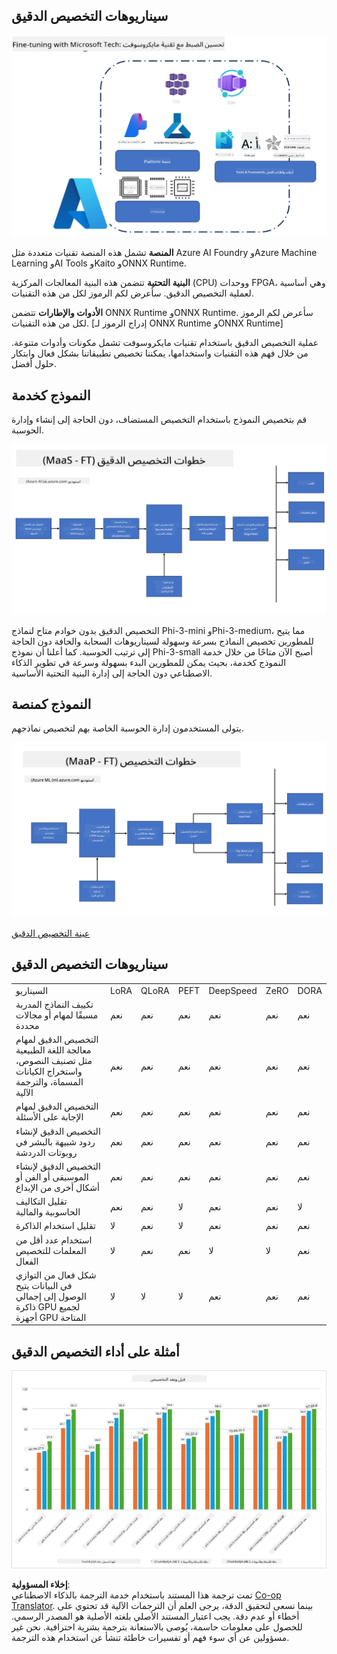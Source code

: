 <!--
CO_OP_TRANSLATOR_METADATA:
{
  "original_hash": "cb5648935f63edc17e95ce38f23adc32",
  "translation_date": "2025-03-27T15:16:05+00:00",
  "source_file": "md\\03.FineTuning\\FineTuning_Scenarios.md",
  "language_code": "ar"
}
-->
## سيناريوهات التخصيص الدقيق

![التخصيص الدقيق باستخدام خدمات مايكروسوفت](../../../../translated_images/FinetuningwithMS.25759a0154a97ad90e43a6cace37d6bea87f0ac0236ada3ad5d4a1fbacc3bdf7.ar.png)

**المنصة** تشمل هذه المنصة تقنيات متعددة مثل Azure AI Foundry وAzure Machine Learning وAI Tools وKaito وONNX Runtime.

**البنية التحتية** تتضمن هذه البنية المعالجات المركزية (CPU) ووحدات FPGA، وهي أساسية لعملية التخصيص الدقيق. سأعرض لكم الرموز لكل من هذه التقنيات.

**الأدوات والإطارات** تتضمن ONNX Runtime وONNX Runtime. سأعرض لكم الرموز لكل من هذه التقنيات.
[إدراج الرموز لـ ONNX Runtime وONNX Runtime]

عملية التخصيص الدقيق باستخدام تقنيات مايكروسوفت تشمل مكونات وأدوات متنوعة. من خلال فهم هذه التقنيات واستخدامها، يمكننا تخصيص تطبيقاتنا بشكل فعال وابتكار حلول أفضل.

## النموذج كخدمة

قم بتخصيص النموذج باستخدام التخصيص المستضاف، دون الحاجة إلى إنشاء وإدارة الحوسبة.

![تخصيص MaaS](../../../../translated_images/MaaSfinetune.6184d80a336ea9d7bb67a581e9e5d0b021cafdffff7ba257c2012e2123e0d77e.ar.png)

التخصيص الدقيق بدون خوادم متاح لنماذج Phi-3-mini وPhi-3-medium، مما يتيح للمطورين تخصيص النماذج بسرعة وسهولة لسيناريوهات السحابة والحافة دون الحاجة إلى ترتيب الحوسبة. كما أعلنا أن نموذج Phi-3-small أصبح الآن متاحًا من خلال خدمة النموذج كخدمة، بحيث يمكن للمطورين البدء بسهولة وسرعة في تطوير الذكاء الاصطناعي دون الحاجة إلى إدارة البنية التحتية الأساسية.

## النموذج كمنصة 

يتولى المستخدمون إدارة الحوسبة الخاصة بهم لتخصيص نماذجهم.

![تخصيص Maap](../../../../translated_images/MaaPFinetune.cf8b08ef05bf57f362da90834be87562502f4370de4a7325a9fb03b8c008e5e7.ar.png)

[عينة التخصيص الدقيق](https://github.com/Azure/azureml-examples/blob/main/sdk/python/foundation-models/system/finetune/chat-completion/chat-completion.ipynb)

## سيناريوهات التخصيص الدقيق 

| | | | | | | |
|-|-|-|-|-|-|-|
|السيناريو|LoRA|QLoRA|PEFT|DeepSpeed|ZeRO|DORA|
|تكييف النماذج المدربة مسبقًا لمهام أو مجالات محددة|نعم|نعم|نعم|نعم|نعم|نعم|
|التخصيص الدقيق لمهام معالجة اللغة الطبيعية مثل تصنيف النصوص، واستخراج الكيانات المسماة، والترجمة الآلية|نعم|نعم|نعم|نعم|نعم|نعم|
|التخصيص الدقيق لمهام الإجابة على الأسئلة|نعم|نعم|نعم|نعم|نعم|نعم|
|التخصيص الدقيق لإنشاء ردود شبيهة بالبشر في روبوتات الدردشة|نعم|نعم|نعم|نعم|نعم|نعم|
|التخصيص الدقيق لإنشاء الموسيقى أو الفن أو أشكال أخرى من الإبداع|نعم|نعم|نعم|نعم|نعم|نعم|
|تقليل التكاليف الحاسوبية والمالية|نعم|نعم|لا|نعم|نعم|لا|
|تقليل استخدام الذاكرة|لا|نعم|لا|نعم|نعم|نعم|
|استخدام عدد أقل من المعلمات للتخصيص الفعال|لا|نعم|نعم|لا|لا|نعم|
|شكل فعال من التوازي في البيانات يتيح الوصول إلى إجمالي ذاكرة GPU لجميع أجهزة GPU المتاحة|لا|لا|لا|نعم|نعم|نعم|

## أمثلة على أداء التخصيص الدقيق

![أمثلة أداء التخصيص الدقيق](../../../../translated_images/Finetuningexamples.9dbf84557eef43e011eb7cadf51f51686f9245f7953e2712a27095ab7d18a6d1.ar.png)

**إخلاء المسؤولية**:  
تمت ترجمة هذا المستند باستخدام خدمة الترجمة بالذكاء الاصطناعي [Co-op Translator](https://github.com/Azure/co-op-translator). بينما نسعى لتحقيق الدقة، يرجى العلم أن الترجمات الآلية قد تحتوي على أخطاء أو عدم دقة. يجب اعتبار المستند الأصلي بلغته الأصلية هو المصدر الرسمي. للحصول على معلومات حاسمة، يُوصى بالاستعانة بترجمة بشرية احترافية. نحن غير مسؤولين عن أي سوء فهم أو تفسيرات خاطئة تنشأ عن استخدام هذه الترجمة.